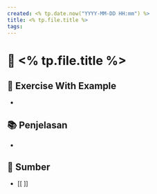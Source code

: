 ```yaml
---
created: <% tp.date.now("YYYY-MM-DD HH:mm") %>
title: <% tp.file.title %>
tags:
---
```


# 🧩 <% tp.file.title %>

## 💪 Exercise With Example
- 

## 📚 Penjelasan
-  

## 🔗 Sumber
- [[ ]]
